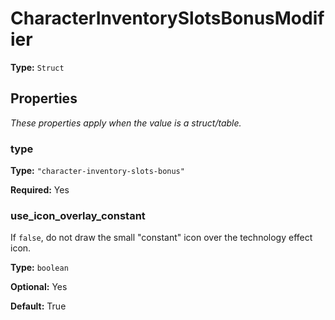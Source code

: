 # CharacterInventorySlotsBonusModifier

**Type:** `Struct`

## Properties

*These properties apply when the value is a struct/table.*

### type

**Type:** `"character-inventory-slots-bonus"`

**Required:** Yes

### use_icon_overlay_constant

If `false`, do not draw the small "constant" icon over the technology effect icon.

**Type:** `boolean`

**Optional:** Yes

**Default:** True

